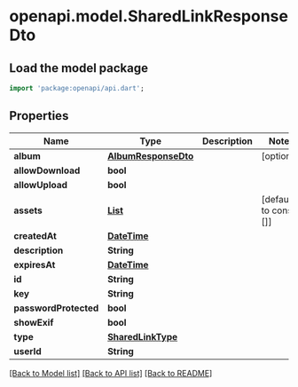 # openapi.model.SharedLinkResponseDto

## Load the model package
```dart
import 'package:openapi/api.dart';
```

## Properties
Name | Type | Description | Notes
------------ | ------------- | ------------- | -------------
**album** | [**AlbumResponseDto**](AlbumResponseDto.md) |  | [optional] 
**allowDownload** | **bool** |  | 
**allowUpload** | **bool** |  | 
**assets** | [**List<AssetResponseDto>**](AssetResponseDto.md) |  | [default to const []]
**createdAt** | [**DateTime**](DateTime.md) |  | 
**description** | **String** |  | 
**expiresAt** | [**DateTime**](DateTime.md) |  | 
**id** | **String** |  | 
**key** | **String** |  | 
**passwordProtected** | **bool** |  | 
**showExif** | **bool** |  | 
**type** | [**SharedLinkType**](SharedLinkType.md) |  | 
**userId** | **String** |  | 

[[Back to Model list]](../README.md#documentation-for-models) [[Back to API list]](../README.md#documentation-for-api-endpoints) [[Back to README]](../README.md)


